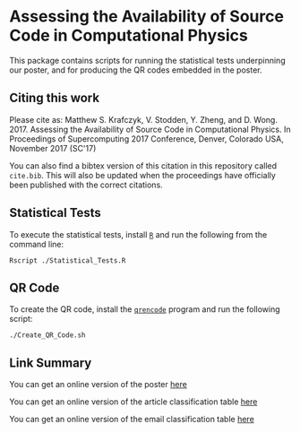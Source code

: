 # Assessing the Availability of Source Code in Computational Physics

This package contains scripts for running the statistical tests underpinning our poster, and for producing the QR codes embedded in the poster.

## Citing this work

Please cite as: Matthew S. Krafczyk, V. Stodden, Y. Zheng, and D. Wong. 2017. Assessing the Availability of Source Code in Computational Physics. In Proceedings of Supercomputing 2017 Conference, Denver, Colorado USA, November 2017 (SC'17)

You can also find a bibtex version of this citation in this repository called `cite.bib`. This will also be updated when the proceedings have officially been published with the correct citations.

## Statistical Tests

To execute the statistical tests, install [`R`](https://www.r-project.org/about.html) and run the following from the command line:

```{bash}
Rscript ./Statistical_Tests.R
```

## QR Code

To create the QR code, install the [`qrencode`](https://fukuchi.org/works/qrencode/) program and run the following script:

```{bash}
./Create_QR_Code.sh
```

## Link Summary

You can get an online version of the poster [here](https://docs.google.com/presentation/d/10wd2mxLdLmTVCzGUopNzX9YzbJJyaXMcPVeCh3qDcA0/edit?usp=sharing)

You can get an online version of the article classification table [here](https://docs.google.com/spreadsheets/d/1Hex278CPiRaunCQM2J2tyDCJAEsXCqLm910Jhls_2M4/edit?usp=sharing)

You can get an online version of the email classification table [here](https://docs.google.com/spreadsheets/d/1anRalK75M3zIed2jRQ6KLRN9rFKxX9wrLHq5qwm93Ds/edit?usp=sharing)
